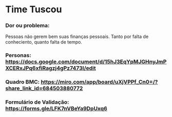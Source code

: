 # Time Tuscou

### Dor ou problema: 

Pessoas não gerem bem suas finanças pessoais. Tanto por falta de conheciento, quanto falta de tempo.

### Personas: https://docs.google.com/document/d/15hJ3EqYpMJGHnyJmPXCERxJPq6xfiRagzj4gPz7473I/edit

### Quadro BMC: https://miro.com/app/board/uXjVPPf_Cn0=/?share_link_id=684503880772

### Formulário de Validação: https://forms.gle/LFK7nVBeYa9DpUxq6
